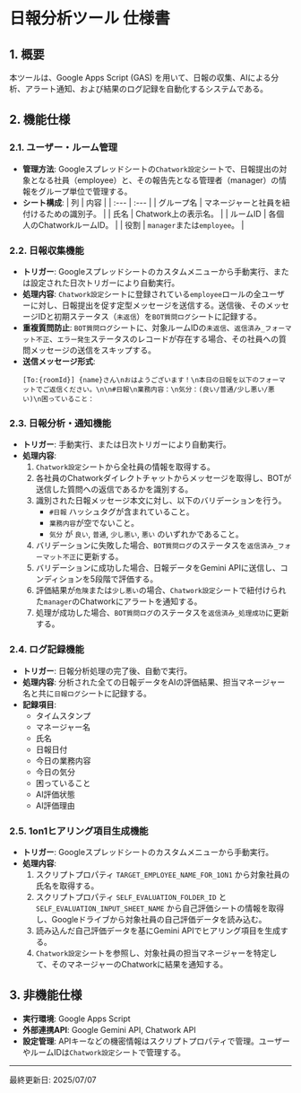 # 日報分析ツール 仕様書

## 1. 概要

本ツールは、Google Apps Script (GAS) を用いて、日報の収集、AIによる分析、アラート通知、および結果のログ記録を自動化するシステムである。

## 2. 機能仕様

### 2.1. ユーザー・ルーム管理

-   **管理方法**: Googleスプレッドシートの`Chatwork設定`シートで、日報提出の対象となる社員（employee）と、その報告先となる管理者（manager）の情報をグループ単位で管理する。
-   **シート構成**:
    | 列 | 内容 |
    | :--- | :--- |
    | グループ名 | マネージャーと社員を紐付けるための識別子。 |
    | 氏名 | Chatwork上の表示名。 |
    | ルームID | 各個人のChatworkルームID。 |
    | 役割 | `manager`または`employee`。 |

### 2.2. 日報収集機能

-   **トリガー**: Googleスプレッドシートのカスタムメニューから手動実行、または設定された日次トリガーにより自動実行。
-   **処理内容**: `Chatwork設定`シートに登録されている`employee`ロールの全ユーザーに対し、日報提出を促す定型メッセージを送信する。送信後、そのメッセージIDと初期ステータス（`未返信`）を`BOT質問ログ`シートに記録する。
-   **重複質問防止**: `BOT質問ログ`シートに、対象ルームIDの`未返信`、`返信済み_フォーマット不正`、`エラー発生`ステータスのレコードが存在する場合、その社員への質問メッセージの送信をスキップする。
-   **送信メッセージ形式**:
    ```
    [To:{roomId}] {name}さん\nおはようございます！\n本日の日報を以下のフォーマットでご返信ください。\n\n#日報\n業務内容：\n気分：(良い/普通/少し悪い/悪い)\n困っていること：
    ```

### 2.3. 日報分析・通知機能

-   **トリガー**: 手動実行、または日次トリガーにより自動実行。
-   **処理内容**:
    1.  `Chatwork設定`シートから全社員の情報を取得する。
    2.  各社員のChatworkダイレクトチャットからメッセージを取得し、BOTが送信した質問への返信であるかを識別する。
    3.  識別された日報メッセージ本文に対し、以下のバリデーションを行う。
        -   `#日報` ハッシュタグが含まれていること。
        -   `業務内容`が空でないこと。
        -   `気分` が `良い`, `普通`, `少し悪い`, `悪い` のいずれかであること。
    4.  バリデーションに失敗した場合、`BOT質問ログ`のステータスを`返信済み_フォーマット不正`に更新する。
    5.  バリデーションに成功した場合、日報データをGemini APIに送信し、コンディションを5段階で評価する。
    6.  評価結果が`危険`または`少し悪い`の場合、`Chatwork設定`シートで紐付けられた`manager`のChatworkにアラートを通知する。
    7.  処理が成功した場合、`BOT質問ログ`のステータスを`返信済み_処理成功`に更新する。

### 2.4. ログ記録機能

-   **トリガー**: 日報分析処理の完了後、自動で実行。
-   **処理内容**: 分析された全ての日報データをAIの評価結果、担当マネージャー名と共に`日報ログ`シートに記録する。
-   **記録項目**:
    -   タイムスタンプ
    -   マネージャー名
    -   氏名
    -   日報日付
    -   今日の業務内容
    -   今日の気分
    -   困っていること
    -   AI評価状態
    -   AI評価理由

### 2.5. 1on1ヒアリング項目生成機能

-   **トリガー**: Googleスプレッドシートのカスタムメニューから手動実行。
-   **処理内容**:
    1.  スクリプトプロパティ `TARGET_EMPLOYEE_NAME_FOR_1ON1` から対象社員の氏名を取得する。
    2.  スクリプトプロパティ `SELF_EVALUATION_FOLDER_ID` と `SELF_EVALUATION_INPUT_SHEET_NAME` から自己評価シートの情報を取得し、Googleドライブから対象社員の自己評価データを読み込む。
    3.  読み込んだ自己評価データを基にGemini APIでヒアリング項目を生成する。
    4.  `Chatwork設定`シートを参照し、対象社員の担当マネージャーを特定して、そのマネージャーのChatworkに結果を通知する。

## 3. 非機能仕様

-   **実行環境**: Google Apps Script
-   **外部連携API**: Google Gemini API, Chatwork API
-   **設定管理**: APIキーなどの機密情報はスクリプトプロパティで管理。ユーザーやルームIDは`Chatwork設定`シートで管理する。

---
最終更新日: 2025/07/07
